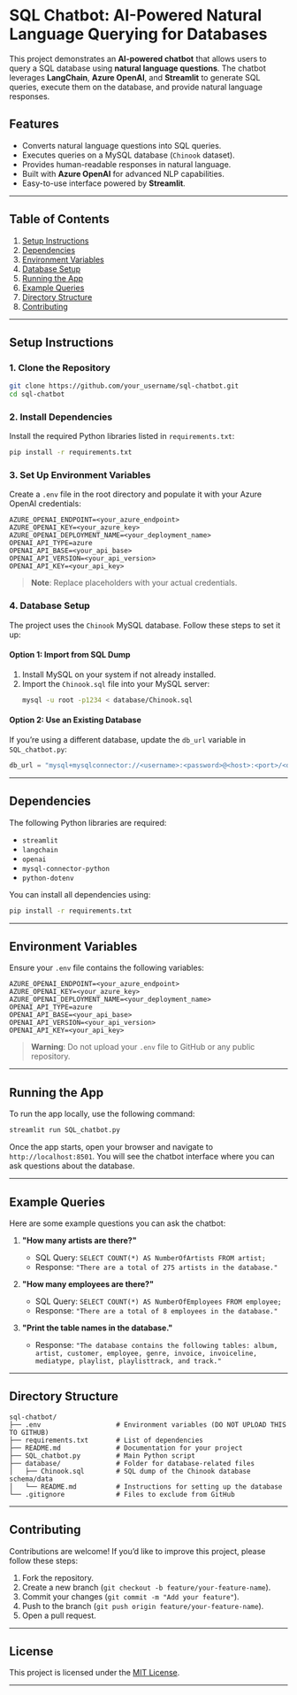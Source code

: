 
# SQL Chatbot: AI-Powered Natural Language Querying for Databases

This project demonstrates an **AI-powered chatbot** that allows users to query a SQL database using **natural language questions**. The chatbot leverages **LangChain**, **Azure OpenAI**, and **Streamlit** to generate SQL queries, execute them on the database, and provide natural language responses.

## Features
- Converts natural language questions into SQL queries.
- Executes queries on a MySQL database (`Chinook` dataset).
- Provides human-readable responses in natural language.
- Built with **Azure OpenAI** for advanced NLP capabilities.
- Easy-to-use interface powered by **Streamlit**.

---

## Table of Contents
1. [Setup Instructions](#setup-instructions)
2. [Dependencies](#dependencies)
3. [Environment Variables](#environment-variables)
4. [Database Setup](#database-setup)
5. [Running the App](#running-the-app)
6. [Example Queries](#example-queries)
7. [Directory Structure](#directory-structure)
8. [Contributing](#contributing)

---

## Setup Instructions

### 1. Clone the Repository
```bash
git clone https://github.com/your_username/sql-chatbot.git
cd sql-chatbot
```

### 2. Install Dependencies
Install the required Python libraries listed in `requirements.txt`:
```bash
pip install -r requirements.txt
```

### 3. Set Up Environment Variables
Create a `.env` file in the root directory and populate it with your Azure OpenAI credentials:
```plaintext
AZURE_OPENAI_ENDPOINT=<your_azure_endpoint>
AZURE_OPENAI_KEY=<your_azure_key>
AZURE_OPENAI_DEPLOYMENT_NAME=<your_deployment_name>
OPENAI_API_TYPE=azure
OPENAI_API_BASE=<your_api_base>
OPENAI_API_VERSION=<your_api_version>
OPENAI_API_KEY=<your_api_key>
```

> **Note**: Replace placeholders with your actual credentials.

### 4. Database Setup
The project uses the `Chinook` MySQL database. Follow these steps to set it up:

#### Option 1: Import from SQL Dump
1. Install MySQL on your system if not already installed.
2. Import the `Chinook.sql` file into your MySQL server:
   ```bash
   mysql -u root -p1234 < database/Chinook.sql
   ```

#### Option 2: Use an Existing Database
If you’re using a different database, update the `db_url` variable in `SQL_chatbot.py`:
```python
db_url = "mysql+mysqlconnector://<username>:<password>@<host>:<port>/<database>"
```

---

## Dependencies
The following Python libraries are required:
- `streamlit`
- `langchain`
- `openai`
- `mysql-connector-python`
- `python-dotenv`

You can install all dependencies using:
```bash
pip install -r requirements.txt
```

---

## Environment Variables
Ensure your `.env` file contains the following variables:
```plaintext
AZURE_OPENAI_ENDPOINT=<your_azure_endpoint>
AZURE_OPENAI_KEY=<your_azure_key>
AZURE_OPENAI_DEPLOYMENT_NAME=<your_deployment_name>
OPENAI_API_TYPE=azure
OPENAI_API_BASE=<your_api_base>
OPENAI_API_VERSION=<your_api_version>
OPENAI_API_KEY=<your_api_key>
```

> **Warning**: Do not upload your `.env` file to GitHub or any public repository.

---

## Running the App
To run the app locally, use the following command:
```bash
streamlit run SQL_chatbot.py
```

Once the app starts, open your browser and navigate to `http://localhost:8501`. You will see the chatbot interface where you can ask questions about the database.

---

## Example Queries
Here are some example questions you can ask the chatbot:

1. **"How many artists are there?"**
   - SQL Query: `SELECT COUNT(*) AS NumberOfArtists FROM artist;`
   - Response: `"There are a total of 275 artists in the database."`

2. **"How many employees are there?"**
   - SQL Query: `SELECT COUNT(*) AS NumberOfEmployees FROM employee;`
   - Response: `"There are a total of 8 employees in the database."`

3. **"Print the table names in the database."**
   - Response: `"The database contains the following tables: album, artist, customer, employee, genre, invoice, invoiceline, mediatype, playlist, playlisttrack, and track."`

---

## Directory Structure
```
sql-chatbot/
├── .env                   # Environment variables (DO NOT UPLOAD THIS TO GITHUB)
├── requirements.txt       # List of dependencies
├── README.md              # Documentation for your project
├── SQL_chatbot.py         # Main Python script
├── database/              # Folder for database-related files
│   ├── Chinook.sql        # SQL dump of the Chinook database schema/data
│   └── README.md          # Instructions for setting up the database
└── .gitignore             # Files to exclude from GitHub
```

---

## Contributing
Contributions are welcome! If you’d like to improve this project, please follow these steps:
1. Fork the repository.
2. Create a new branch (`git checkout -b feature/your-feature-name`).
3. Commit your changes (`git commit -m "Add your feature"`).
4. Push to the branch (`git push origin feature/your-feature-name`).
5. Open a pull request.

---

## License
This project is licensed under the [MIT License](LICENSE).

---
